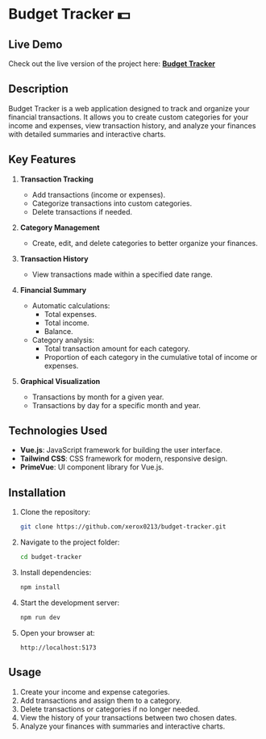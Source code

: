 # Budget Tracker 💵

## Live Demo

Check out the live version of the project here: **[Budget Tracker](https://nas-budget-tracker.netlify.app/)**


## Description
Budget Tracker is a web application designed to track and organize your financial transactions. It allows you to create custom categories for your income and expenses, view transaction history, and analyze your finances with detailed summaries and interactive charts.


## Key Features

1. **Transaction Tracking**
   - Add transactions (income or expenses).
   - Categorize transactions into custom categories.
   - Delete transactions if needed.

2. **Category Management**
   - Create, edit, and delete categories to better organize your finances.

3. **Transaction History**
   - View transactions made within a specified date range.

4. **Financial Summary**
   - Automatic calculations:
     - Total expenses.
     - Total income.
     - Balance.
   - Category analysis:
     - Total transaction amount for each category.
     - Proportion of each category in the cumulative total of income or expenses.

5. **Graphical Visualization**
   - Transactions by month for a given year.
   - Transactions by day for a specific month and year.


## Technologies Used

- **Vue.js**: JavaScript framework for building the user interface.
- **Tailwind CSS**: CSS framework for modern, responsive design.
- **PrimeVue**: UI component library for Vue.js.


## Installation

1. Clone the repository:
   ```bash
   git clone https://github.com/xerox0213/budget-tracker.git
   ```

2. Navigate to the project folder:
   ```bash
   cd budget-tracker
   ```

3. Install dependencies:
   ```bash
   npm install
   ```

4. Start the development server:
   ```bash
   npm run dev
   ```

5. Open your browser at:
   ```
   http://localhost:5173
   ```


## Usage

1. Create your income and expense categories.
2. Add transactions and assign them to a category.
3. Delete transactions or categories if no longer needed.
4. View the history of your transactions between two chosen dates.
5. Analyze your finances with summaries and interactive charts.


